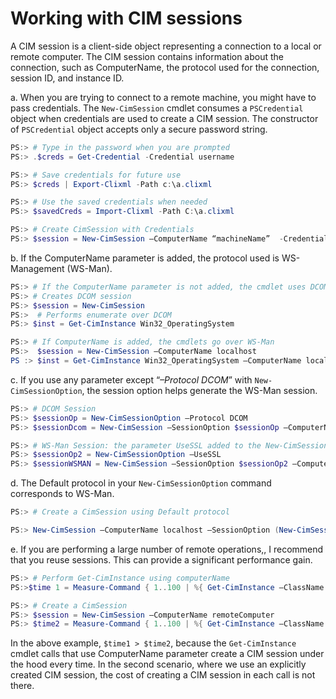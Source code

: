 # Working with CIM sessions

A CIM session is a client-side object representing a connection to a local or remote computer. The CIM session contains information about the connection, such as ComputerName, the protocol used for the connection, session ID, and instance ID.

a. When you are trying to connect to a remote machine, you might have to pass credentials. The `New-CimSession` cmdlet consumes a `PSCredential` object when credentials are used to create a CIM session. The constructor of `PSCredential` object accepts only a secure password string.

```powershell
PS:> # Type in the password when you are prompted
PS:> .$creds = Get-Credential -Credential username

PS:> # Save credentials for future use
PS:> $creds | Export-Clixml -Path c:\a.clixml

PS:> # Use the saved credentials when needed
PS:> $savedCreds = Import-Clixml -Path C:\a.clixml

PS:> # Create CimSession with Credentials
PS:> $session = New-CimSession –ComputerName “machineName”  -Credential $savedCreds
```

b. If the ComputerName parameter is added, the protocol used is WS-Management (WS-Man).

```powershell
PS:> # If the ComputerName parameter is not added, the cmdlet uses DCOM/COM
PS:> # Creates DCOM session
PS:> $session = New-CimSession
PS:>  # Performs enumerate over DCOM
PS:> $inst = Get-CimInstance Win32_OperatingSystem

PS:> # If ComputerName is added, the cmdlets go over WS-Man
PS:>  $session = New-CimSession –ComputerName localhost
PS :> $inst = Get-CimInstance Win32_OperatingSystem –ComputerName localhost
```

c. If you use any parameter except “*–Protocol DCOM*” with `New-CimSessionOption`, the session option helps generate the WS-Man session.

```powershell
PS:> # DCOM Session
PS:> $sessionOp = New-CimSessionOption –Protocol DCOM
PS:> $sessionDcom = New-CimSession –SessionOption $sessionOp –ComputerName localhost

PS:> # WS-Man Session: the parameter UseSSL added to the New-CimSessionOption command specified the WS-Man protocol
PS:> $sessionOp2 = New-CimSessionOption –UseSSL
PS:> $sessionWSMAN = New-CimSession –SessionOption $sessionOp2 –ComputerName localhost
```

d. The Default protocol in your `New-CimSessionOption` command corresponds to WS-Man.

```powershell
PS:> # Create a CimSession using Default protocol

PS:> New-CimSession –ComputerName localhost –SessionOption (New-CimSessionOption –Protocol Default) 
```

e. If you are performing a large number of remote operations,, I recommend that you reuse sessions. This can provide a significant performance gain.

```powershell
PS:> # Perform Get-CimInstance using computerName
PS:>$time 1 = Measure-Command { 1..100 | %{ Get-CimInstance –ClassName CIM_ComputerSystem –ComputerName remoteMachine } }

PS:> # Create a CimSession
PS:> $session = New-CimSession –ComputerName remoteComputer
PS:> $time2 = Measure-Command { 1..100 | %{ Get-CimInstance –ClassName CIM_ComputerSystem –CimSession $session } }
```

In the above example, `$time1 > $time2`, because the `Get-CimInstance` cmdlet calls that use ComputerName parameter create a CIM session under the hood every time. In the second scenario, where we use an explicitly created CIM session, the cost of creating a CIM session in each call is not there.
